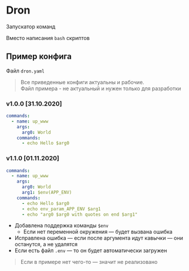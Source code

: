 # Dron

Запускатор команд

Вместо написания `bash` скриптов

## Пример конфига

Файл `dron.yaml`

> Все приведенные конфиги актуальны и рабочие.  
> Файл примера - не актуальный и нужен только для разработки

### v1.0.0 [31.10.2020]

```yaml
commands:
  - name: up_www
    args:
      arg0: World
    commands:
      - echo Hello $arg0
```

### v1.1.0 [01.11.2020]

```yaml
commands:
  - name: up_www
    args:
      arg0: World
      arg1: $env(APP_ENV)
    commands:
      - echo Hello $arg0
      - echo env_param_APP_ENV $arg1
      - echo "arg0 $arg0 with quotes on end $arg1"
```

* Добавлена поддержка команды `$env`
  * Если нет переменной окружения — будет вызвана ошибка
* Исправлена ошибка — если после аргумента идут кавычки — они останутся, а не удалятся
* Если есть файл `.env` — то он будет автоматически загружен

> Если в примере нет чего-то — значит не реализовано
